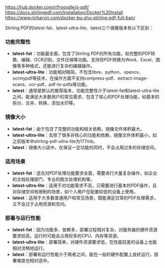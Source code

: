 https://hub.docker.com/r/frooodle/s-pdf/
https://docs.stirlingpdf.com/Installation/Docker%20Install
https://www.richarvin.com/docker-bu-shu-stirling-pdf-full-ban/





Stirling PDF的latest-fat、latest-ultra-lite、latest三个镜像版本有以下区别：

### 功能完整性
- **latest-fat**：功能最全面，包含了Stirling PDF的所有功能，如完整的PDF转换、编辑、OCR识别、文件压缩等功能。支持将PDF转换为Word、Excel、图像等多种格式，还能进行复杂的编辑操作。
- **latest-ultra-lite**：功能相对精简，不包含libre、python、opencv、ocrmypdf等技术，在操作方面不支持compress-pdf、extract-image-scans、ocr-pdf、pdf-to-pdfa等功能。
- **latest**：通常是默认的推荐版本，功能完整性介于latest-fat和latest-ultra-lite之间，能满足大多数用户的常见需求，包含了核心的PDF处理功能，如基本的拆分、合并、转换、添加水印等。

### 镜像大小
- **latest-fat**：由于包含了完整的功能和相关依赖，镜像文件体积最大。
- **latest-ultra-lite**：去除了很多非核心的功能和依赖，镜像文件体积最小，如之前版本中stirling-pdf-ultra-lite为177mb。
- **latest**：镜像大小适中，在保证一定功能的同时，不会占用过多的存储空间。

### 适用场景
- **latest-fat**：适合对PDF处理功能要求全面，需要进行大量复杂操作，如企业的文档处理部门、专业的图文处理机构等。
- **latest-ultra-lite**：适用于对功能需求不高，只需要进行基本的PDF操作，且对存储空间有限制的场景，如个人用户在配置较低的设备上使用。
- **latest**：适用于大多数普通用户和常见场景，既能满足日常的PDF处理需求，又不会过于占用资源和空间。

### 部署与运行性能
- **latest-fat**：因为功能多、依赖多，部署过程相对复杂，对服务器的硬件资源要求较高，运行时可能会占用较多的CPU、内存等资源。
- **latest-ultra-lite**：部署简单，对硬件资源要求低，在性能较差的设备上也能相对流畅地运行。
- **latest**：部署和运行性能介于两者之间，能在一般的硬件配置上良好运行，部署难度也相对适中。
